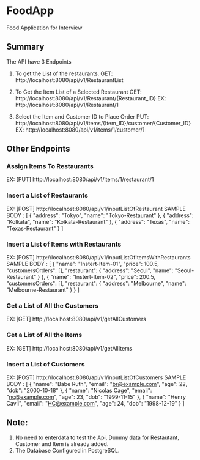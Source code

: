 # FoodApp
 Food Application for Interview

## Summary
The API have 3 Endpoints

1. To get the List of the restaurants.
GET: http://localhost:8080/api/v1/RestaurantList

2. To Get the Item List of a Selected Restaurant
GET: http://localhost:8080/api/v1/Restaurant/{Restaurant_ID}
EX: http://localhost:8080/api/v1/Restaurant/1

3. Select the Item and Customer ID to Place Order
PUT: http://localhost:8080/api/v1/items/{Item_ID}/customer/{Customer_ID}
EX: http://localhost:8080/api/v1/items/1/customer/1


## Other Endpoints
### Assign Items To Restaurants
EX: [PUT] http://localhost:8080/api/v1/items/1/restaurant/1

### Insert a List of Restaurants
EX: [POST] http://localhost:8080/api/v1/inputListOfRestaurant
SAMPLE BODY :
[
    {
        "address": "Tokyo",
        "name": "Tokyo-Restaurant"
    },
    {
        "address": "Kolkata",
        "name": "Kolkata-Restaurant"
    },
    {
        "address": "Texas",
        "name": "Texas-Restaurant"
    }
]

### Insert a List of Items with Restaurants
EX: [POST] http://localhost:8080/api/v1/inputListOfItemsWithRestaurants
SAMPLE BODY :
[
    {
        "name": "Instert-Item-01",
        "price": 100.5,
        "customersOrders": [],
        "restaurant": {
            "address": "Seoul",
            "name": "Seoul-Restaurant"
        }
    },
    {
        "name": "Instert-Item-02",
        "price": 200.5,
        "customersOrders": [],
        "restaurant": {
            "address": "Melbourne",
            "name": "Melbourne-Restaurant"
        }
    }
]

### Get a List of All the Customers
EX: [GET] http://localhost:8080/api/v1/getAllCustomers

### Get a List of All the Items
EX: [GET] http://localhost:8080/api/v1/getAllItems


### Insert a List of Customers
EX: [POST] http://localhost:8080/api/v1/inputListOfCustomers
SAMPLE BODY :
[
    {
        "name": "Babe Ruth",
        "email": "br@example.com",
        "age": 22,
        "dob": "2000-10-18"
    },
    {
        "name": "Nicolas Cage",
        "email": "nc@example.com",
        "age": 23,
        "dob": "1999-11-15"
    },
    {
        "name": "Henry Cavil",
        "email": "HC@example.com",
        "age": 24,
        "dob": "1998-12-19"
    }
]



## Note:
1. No need to enterdata to test the Api, Dummy data for Restautant, Customer and Item is already added.
2. The Database Configured in PostgreSQL.

